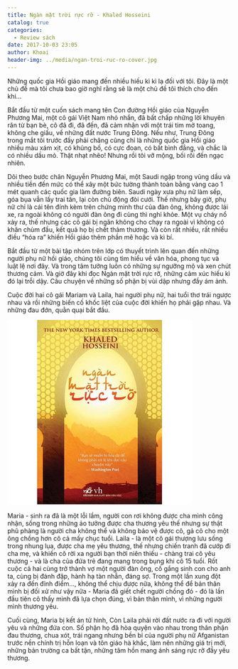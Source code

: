 ```yaml
---
title: Ngàn mặt trời rực rỡ - Khaled Hosseini
catalog: true
categories:
  - Review sách
date: 2017-10-03 23:05
author: Khoai
header-img: ../media/ngan-troi-ruc-ro-cover.jpg
---
```


Những quốc gia Hồi giáo mang đến nhiều hiếu kì kì lạ đối với tôi. Đây là một chủ đề mà tôi chưa bao giờ nghĩ rằng sẽ là một chủ đề tôi thích cho đến khi...

Bắt đầu từ một cuốn sách mang tên Con đường Hồi giáo của Nguyễn Phương Mai, một cô gái Việt Nam nhỏ nhắn, đã bất chấp những lời khuyên răn từ bạn bè, cô đã đi, đã đến, đã cảm nhận với một trái tim mở toang, không che giấu, về những đất nước Trung Đông. Nếu như, Trung Đông trong mắt tôi trước đấy phải chăng cũng chỉ là những quốc gia Hồi giáo nhiều màu xám xịt, có khủng bố, có cực đoan, có bất bình đẳng, và chắc là có nhiều dầu mỏ. Thật nhạt nhẽo! Nhưng rồi tôi vỡ mộng, bối rối đến ngạc nhiên.

Dõi theo bước chân Nguyễn Phương Mai, một Saudi ngập trong vũng dầu và nhiều tiền đến mức có thể xây một bức tường thành toàn bằng vàng cao 1 mét quanh các quốc gia làm đường biên. Saudi ngày xưa phụ nữ làm sếp, góa bụa vẫn lấy trai tân, lại còn chủ động đòi cưới. Thế nhưng bây giờ, phụ nữ chỉ là cái tên đính kèm trên chứng minh thư của đàn ông, không được lái xe, ra ngoài không có người đàn ông đi cùng thì nghỉ khỏe. Một vụ cháy nổ xảy ra, thế nhưng các cô gái bị ngăn không cho chạy ra ngoài vì không có khăn chùm đầu, kết quả họ bị chết thảm thương. Và còn rất nhiều, rất nhiều điều “hóa ra” khiến Hồi giáo thêm phần mê hoặc và kì bí.

Bắt đầu từ một bài tập nhóm trên lớp có thuyết trình lên quan đến những người phụ nữ hồi giáo, chúng tôi cùng tìm hiểu về văn hóa, phong tục và luật lệ nơi đây. Và trong tâm tưởng luôn có những sự ngưỡng mộ và xen chút thương cảm.
Và giờ đây khi đọc Ngàn mặt trời rực rỡ, những cảm xúc hiếu kì đó lại trỗi dậy. Câu chuyện về những số phận bị vùi dập nhưng đầy ám ảnh.

Cuộc đời hai cô gái Mariam và Laila, hai người phụ nữ, hai tuổi thơ trái ngược nhau và rồi những biến cố khốc liệt của cuộc đời khiến họ phải gặp nhau. Và những đau đớn, quằn quại bắt đầu.

![Ngàn mặt trời rực rỡ](../media/ngan-mat-troi-ruc-ro-book.jpg)

Maria - sinh ra đã là một lỗi lầm, người con rơi không được cha mình công nhận, sống trong những ảo tưởng được cha thương yêu thế nhưng sự thật phũ phàng là người cha không thể và không bảo vệ được cô, gả cô cho một ông chồng hơn cô cả mấy chục tuổi.
Laila - là một cô gái thượng lưu sống trong nhung lụa, được cha mẹ yêu thương, thế nhưng chiến tranh đã cướp đi cha mẹ, và khiến cô rời xa người bạn thời niên thiếu - chàng trai cô yêu thương - và là cha của đứa trẻ đang mang trong bụng khi cô 15 tuổi.
Rốt cuộc cả hai cùng trở thành vợ một người đàn ông, cố gắng sinh con cho anh ta, cùng bị đánh đập, hành hạ tàn nhẫn, đáng sợ. Trong một lần xung đột xảy ra đến đỉnh điểm..., không thể chịu được nữa, không thể để bản thân mình bị đối xử như vậy nữa - Maria đã giết chết người chồng đó - đó là lần đầu tiên cô thấy mình đã lựa chọn đúng, vì bản thân mình, vì những người mình thương yêu.

Cuối cùng, Maria bị kết án tử hình, Còn Laila phải rời đất nước ra đi với người yêu và những đứa con. Số phận họ đã hòa quyện vào nhau trong thân phận đau thương, chua xót, trái ngang nhưng bền bỉ của người phụ nữ Afganistan trước nền chính trị hỗn loạn và tôn giáo hà khắc, làm nên những giá trị  mới, những bản trường ca bất tận, những tâm hồn mang ánh sáng rực rỡ đầy yêu thương.
